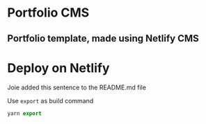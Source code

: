 # Portfolio CMS

## Portfolio template, made using Netlify CMS

# Deploy on Netlify

Joie added this sentence to the README.md file

Use `export` as build command

```js
yarn export
```

